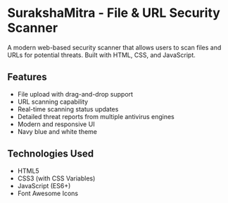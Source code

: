 # SurakshaMitra - File & URL Security Scanner

A modern web-based security scanner that allows users to scan files and URLs for potential threats. Built with HTML, CSS, and JavaScript.

## Features

- File upload with drag-and-drop support
- URL scanning capability
- Real-time scanning status updates
- Detailed threat reports from multiple antivirus engines
- Modern and responsive UI
- Navy blue and white theme

## Technologies Used

- HTML5
- CSS3 (with CSS Variables)
- JavaScript (ES6+)
- Font Awesome Icons
